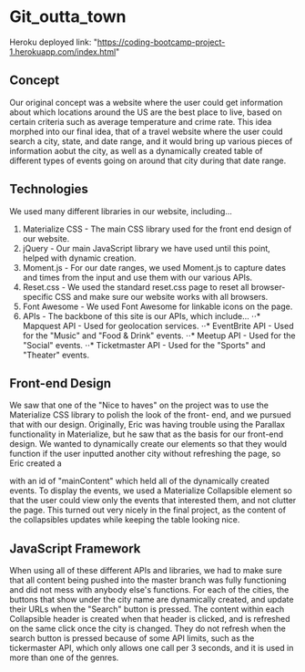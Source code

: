 # Git_outta_town
Heroku deployed link: "https://coding-bootcamp-project-1.herokuapp.com/index.html"

## Concept
Our original concept was a website where the user could get information about which locations around the US are the best place
to live, based on certain criteria such as average temperature and crime rate. This idea morphed into our final idea, that of
a travel website where the user could search a city, state, and date range, and it would bring up various pieces of
information aobut the city, as well as a dynamically created table of different types of events going on around that city
during that date range.

## Technologies
We used many different libraries in our website, including...
1. Materialize CSS - The main CSS library used for the front end design of our website.
2. jQuery - Our main JavaScript library we have used until this point, helped with dynamic creation.
3. Moment.js - For our date ranges, we used Moment.js to capture dates and times from the input and use them with our various
APIs.
4. Reset.css - We used the standard reset.css page to reset all browser-specific CSS and make sure our website works with all
browsers.
5. Font Awesome - We used Font Awesome for linkable icons on the page.
6. APIs - The backbone of this site is our APIs, which include...
⋅⋅* Mapquest API - Used for geolocation services.
⋅⋅* EventBrite API - Used for the "Music" and "Food & Drink" events.
⋅⋅* Meetup API - Used for the "Social" events.
⋅⋅* Ticketmaster API - Used for the "Sports" and "Theater" events.

## Front-end Design
We saw that one of the "Nice to haves" on the project was to use the Materialize CSS library to polish the look of the front-
end, and we pursued that with our design. Originally, Eric was having trouble using the Parallax functionality in Materialize,
but he saw that as the basis for our front-end design. We wanted to dynamically create our elements so that they would 
function if the user inputted another city without refreshing the page, so Eric created a <div> with an id of "mainContent" 
which held all of the dynamically created events. To display the events, we used a Materialize Collapsible element so that
the user could view only the events that interested them, and not clutter the page. This turned out very nicely in the final
project, as the content of the collapsibles updates while keeping the table looking nice.
  
## JavaScript Framework
When using all of these different APIs and libraries, we had to make sure that all content being pushed into the master branch
was fully functioning and did not mess with anybody else's functions. For each of the cities, the buttons that show under the
city name are dynamically created, and update their URLs when the "Search" button is pressed. The content within each 
Collapsible header is created when that header is clicked, and is refreshed on the same click once the city is changed. They
do not refresh when the search button is pressed because of some API limits, such as the tickermaster API, which only allows
one call per 3 seconds, and it is used in more than one of the genres. 
